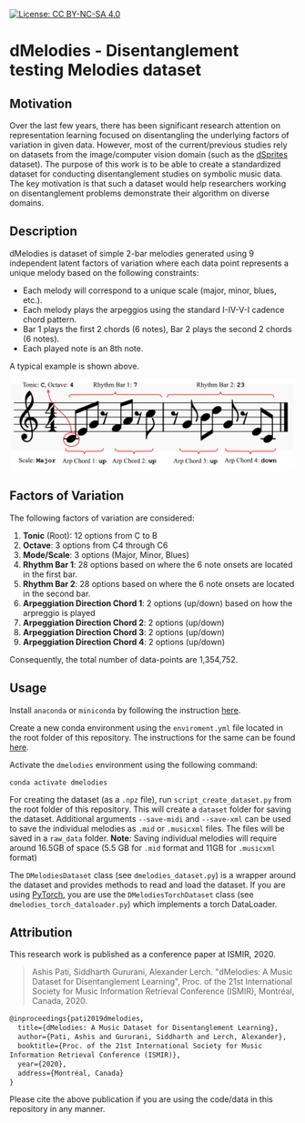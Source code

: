[![License: CC BY-NC-SA 4.0](https://img.shields.io/badge/License-CC%20BY--NC--SA%204.0-ff69b4.svg)](http://creativecommons.org/licenses/by-nc-sa/4.0/)

# dMelodies - Disentanglement testing Melodies dataset

## Motivation
Over the last few years, there has been significant research attention on representation learning focused on disentangling the underlying factors of variation in given data. However, most of the current/previous studies rely on datasets from the image/computer vision domain (such as the [dSprites](https://github.com/deepmind/dsprites-dataset) dataset).
The purpose of this work is to be able to create a standardized dataset for conducting disentanglement studies on symbolic music data. The key motivation is that such a dataset would help researchers working on disentanglement problems demonstrate their algorithm on diverse domains. 

## Description
dMelodies is dataset of simple 2-bar melodies generated using 9 independent latent factors of variation where each data point represents a unique melody based on the following constraints:
- Each melody will correspond to a unique scale (major, minor, blues, etc.).
- Each melody plays the arpeggios using the standard I-IV-V-I cadence chord pattern.
- Bar 1 plays the first 2 chords (6 notes), Bar 2 plays the second 2 chords (6 notes).
- Each played note is an 8th note. 
 
A typical example is shown above. 
<p align="center">
    <img src=figs/dataset_example.svg width=500px alt="Example melody from the dataset"><br>
</p>


## Factors of Variation
The following factors of variation are considered: 
1. **Tonic** (Root): 12 options from C to B 
2. **Octave**: 3 options from C4 through C6
3. **Mode/Scale**: 3 options (Major, Minor, Blues) 
4. **Rhythm Bar 1**: 28 options based on where the 6 note onsets are located in the first bar.
5. **Rhythm Bar 2**: 28 options based on where the 6 note onsets are located in the second bar. 
6. **Arpeggiation Direction Chord 1**: 2 options (up/down) based on how the arpreggio is played
7. **Arpeggiation Direction Chord 2**: 2 options (up/down) 
8. **Arpeggiation Direction Chord 3**: 2 options (up/down)
9. **Arpeggiation Direction Chord 4**: 2 options (up/down)

Consequently, the total number of data-points are 1,354,752.

## Usage
Install `anaconda` or `miniconda` by following the instruction [here](https://docs.conda.io/projects/conda/en/latest/user-guide/install/).

Create a new conda environment using the `enviroment.yml` file located in the root folder of this repository. The instructions for the same can be found [here](https://docs.conda.io/projects/conda/en/latest/user-guide/tasks/manage-environments.html#creating-an-environment-from-an-environment-yml-file).

Activate the `dmelodies` environment using the following command:

```
conda activate dmelodies
```

For creating the dataset (as a `.npz` file), run `script_create_dataset.py` from the root folder of this repository. This will create a `dataset` folder for saving the dataset. Additional arguments `--save-midi` and `--save-xml` can be used to save the individual melodies as `.mid` or `.musicxml` files. The files will be saved in a `raw_data` folder. 
**Note**: Saving individual melodies will require around 16.5GB of space (5.5 GB for `.mid` format and 11GB for `.musicxml` format)

The `DMelodiesDataset` class (see `dmelodies_dataset.py`) is a wrapper around the dataset and provides methods to read and load the dataset. If you are using [PyTorch](https://pytorch.org), you are use the `DMelodiesTorchDataset` class (see `dmelodies_torch_dataloader.py`) which implements a torch DataLoader.

## Attribution
This research work is published as a conference paper at ISMIR, 2020.

> Ashis Pati, Siddharth Gururani, Alexander Lerch. "dMelodies: A Music Dataset for Disentanglement Learning", Proc. of the 21st International Society for Music Information Retrieval Conference (ISMIR), Montréal, Canada, 2020.

```
@inproceedings{pati2019dmelodies,
  title={dMelodies: A Music Dataset for Disentanglement Learning},
  author={Pati, Ashis and Gururani, Siddharth and Lerch, Alexander},
  booktitle={Proc. of the 21st International Society for Music Information Retrieval Conference (ISMIR)},
  year={2020},
  address={Montréal, Canada}
}
```
Please cite the above publication if you are using the code/data in this repository in any manner.
